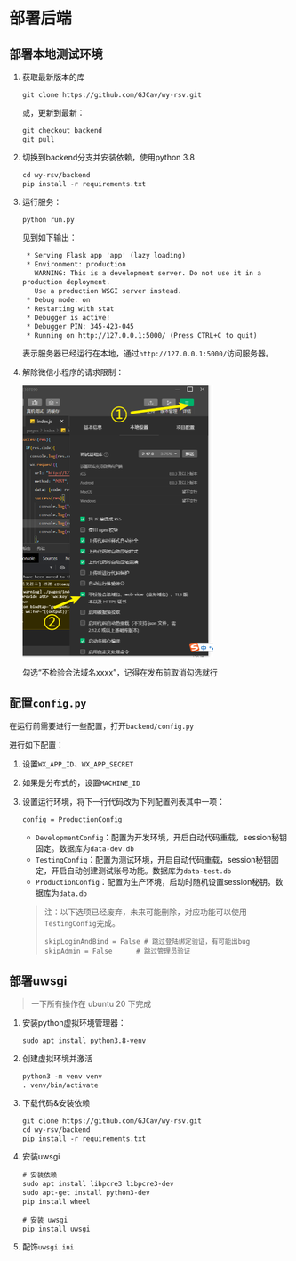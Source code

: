 # 部署后端

## 部署本地测试环境

1. 获取最新版本的库

    ```shell
    git clone https://github.com/GJCav/wy-rsv.git
    ```

    或，更新到最新：

    ```shell
    git checkout backend
    git pull
    ```

  

2. 切换到backend分支并安装依赖，使用python 3.8

   ```shell
   cd wy-rsv/backend
   pip install -r requirements.txt
   ```

   

3. 运行服务：

   ```chell
   python run.py
   ```

   见到如下输出：

   ```
    * Serving Flask app 'app' (lazy loading)
    * Environment: production
      WARNING: This is a development server. Do not use it in a production deployment.
      Use a production WSGI server instead.
    * Debug mode: on
    * Restarting with stat
    * Debugger is active!
    * Debugger PIN: 345-423-045
    * Running on http://127.0.0.1:5000/ (Press CTRL+C to quit)
   ```

   表示服务器已经运行在本地，通过`http://127.0.0.1:5000/`访问服务器。

4. 解除微信小程序的请求限制：

   <img src="./nolimit.png" style="zoom:50%;" />

   勾选“不检验合法域名xxxx”，记得在发布前取消勾选就行

## 配置`config.py`

在运行前需要进行一些配置，打开`backend/config.py`

进行如下配置：

1. 设置`WX_APP_ID`、`WX_APP_SECRET`
2. 如果是分布式的，设置`MACHINE_ID`
3. 设置运行环境，将下一行代码改为下列配置列表其中一项：
    ```
    config = ProductionConfig
    ```

    * `DevelopmentConfig`：配置为开发环境，开启自动代码重载，session秘钥固定。数据库为`data-dev.db`
    * `TestingConfig`：配置为测试环境，开启自动代码重载，session秘钥固定，开启自动创建测试账号功能。数据库为`data-test.db`
    * `ProductionConfig`：配置为生产环境，启动时随机设置session秘钥。数据库为`data.db`

    > 注：以下选项已经废弃，未来可能删除，对应功能可以使用`TestingConfig`完成。
    >
    > ```
    > skipLoginAndBind = False # 跳过登陆绑定验证，有可能出bug
    > skipAdmin = False		 # 跳过管理员验证
    > ```
    >



## 部署uwsgi

> 一下所有操作在 ubuntu 20 下完成

1. 安装python虚拟环境管理器：

   ```
   sudo apt install python3.8-venv
   ```

2. 创建虚拟环境并激活

   ```
   python3 -m venv venv
   . venv/bin/activate
   ```

3. 下载代码&安装依赖

   ```
   git clone https://github.com/GJCav/wy-rsv.git
   cd wy-rsv/backend
   pip install -r requirements.txt
   ```

4. 安装uwsgi

   ```
   # 安装依赖
   sudo apt install libpcre3 libpcre3-dev
   sudo apt-get install python3-dev
   pip install wheel
   
   # 安装 uwsgi
   pip install uwsgi
   ```

5. 配饰`uwsgi.ini`

   

